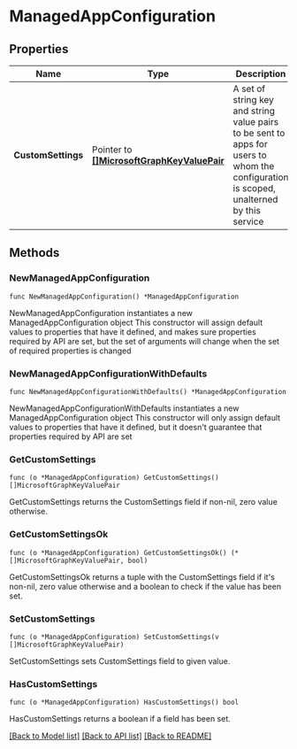 # ManagedAppConfiguration

## Properties

Name | Type | Description | Notes
------------ | ------------- | ------------- | -------------
**CustomSettings** | Pointer to [**[]MicrosoftGraphKeyValuePair**](MicrosoftGraphKeyValuePair.md) | A set of string key and string value pairs to be sent to apps for users to whom the configuration is scoped, unalterned by this service | [optional] 

## Methods

### NewManagedAppConfiguration

`func NewManagedAppConfiguration() *ManagedAppConfiguration`

NewManagedAppConfiguration instantiates a new ManagedAppConfiguration object
This constructor will assign default values to properties that have it defined,
and makes sure properties required by API are set, but the set of arguments
will change when the set of required properties is changed

### NewManagedAppConfigurationWithDefaults

`func NewManagedAppConfigurationWithDefaults() *ManagedAppConfiguration`

NewManagedAppConfigurationWithDefaults instantiates a new ManagedAppConfiguration object
This constructor will only assign default values to properties that have it defined,
but it doesn't guarantee that properties required by API are set

### GetCustomSettings

`func (o *ManagedAppConfiguration) GetCustomSettings() []MicrosoftGraphKeyValuePair`

GetCustomSettings returns the CustomSettings field if non-nil, zero value otherwise.

### GetCustomSettingsOk

`func (o *ManagedAppConfiguration) GetCustomSettingsOk() (*[]MicrosoftGraphKeyValuePair, bool)`

GetCustomSettingsOk returns a tuple with the CustomSettings field if it's non-nil, zero value otherwise
and a boolean to check if the value has been set.

### SetCustomSettings

`func (o *ManagedAppConfiguration) SetCustomSettings(v []MicrosoftGraphKeyValuePair)`

SetCustomSettings sets CustomSettings field to given value.

### HasCustomSettings

`func (o *ManagedAppConfiguration) HasCustomSettings() bool`

HasCustomSettings returns a boolean if a field has been set.


[[Back to Model list]](../README.md#documentation-for-models) [[Back to API list]](../README.md#documentation-for-api-endpoints) [[Back to README]](../README.md)


